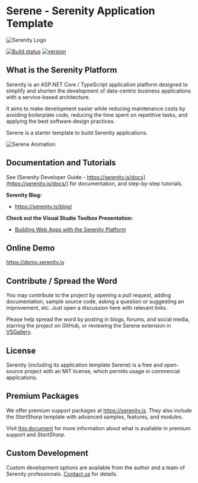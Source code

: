 Serene - Serenity Application Template
======================================

![Serenity Logo](https://raw.githubusercontent.com/serenity-is/Serenity/master/build/assets/package-icon.png)

[![Build status](https://ci.appveyor.com/api/projects/status/hfs2elisqkmg7fp7?svg=true)](https://ci.appveyor.com/project/serenity-is/serenity)  [![version](https://img.shields.io/nuget/v/Serenity.Net.Core.svg?label=version)](http://www.nuget.org/packages/Serenity.Net.Core/)

## What is the Serenity Platform

Serenity is an ASP.NET Core / TypeScript application platform designed to simplify and shorten the development of data-centric business applications with a service-based architecture.

It aims to make development easier while reducing maintenance costs by avoiding boilerplate code, reducing the time spent on repetitive tasks, and applying the best software design practices. 

Serene is a starter template to build Serenity applications.

![Serene Animation](https://raw.githubusercontent.com/serenity-is/Serene/master/build/assets/SereneAnimation.gif)

## Documentation and Tutorials

See [Serenity Developer Guide - https://serenity.is/docs](https://serenity.is/docs/) for documentation, and step-by-step tutorials.

**Serenity Blog:**
- https://serenity.is/blog/

**Check out the Visual Studio Toolbox Presentation:**
- [Building Web Apps with the Serenity Platform](https://docs.microsoft.com/en-us/shows/visual-studio-toolbox/building-web-apps-with-the-serenity-platform)

## Online Demo

https://demo.serenity.is

## Contribute / Spread the Word

You may contribute to the project by opening a pull request, adding documentation, sample source code, asking a question or suggesting an improvement, etc. Just open a discussion here with relevant links.

Please help spread the word by posting in blogs, forums, and social media, starring the project on GitHub, or reviewing the Serene extension in [VSGallery](https://marketplace.visualstudio.com/items?itemName=VolkanCeylan.SereneSerenityApplicationTemplate&ssr=false#review-details).

## License

Serenity (including its application template Serene) is a free and open-source project with an MIT license, which permits usage in commercial applications. 

## Premium Packages

We offer premium support packages at https://serenity.is. They also include the *StartSharp* template with advanced samples, features, and modules. 

Visit [this document](https://serenity.is/docs/startsharp/README) for more information about what is available in premium support and *StartSharp*.

## Custom Development

Custom development options are available from the author and a team of Serenity professionals. [Contact us](mailto:sales@serenity.is) for details.